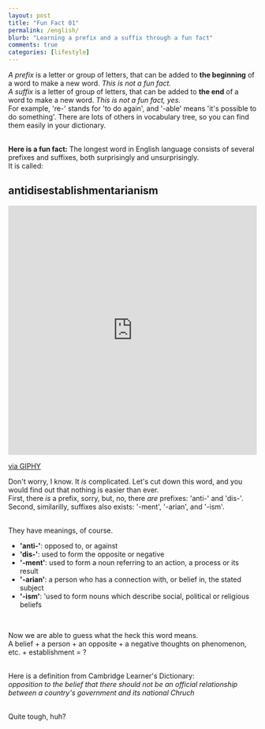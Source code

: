```yaml
---
layout: post
title: "Fun Fact 01"
permalink: /english/
blurb: "Learning a prefix and a suffix through a fun fact"
comments: true
categories: [lifestyle]
---
```

*A prefix* is a letter or group of letters, that can be added to __the beginning__ of a word to make a new word. *This is not a fun fact.*<br />
*A suffix* is a letter of group of letters, that can be added to __the end__ of a word to make a new word. *This is not a fun fact, yes.*<br />
For example, 're-' stands for 'to do again', and '-able' means 'it's possible to do something'. There are lots of others in vocabulary tree, so you can find them easily in your dictionary.<br /><br />

__Here is a fun fact:__ The longest word in English language consists of several prefixes and suffixes, both surprisingly and unsurprisingly.<br />
It is called:
## antidisestablishmentarianism

<div style="width:100%;height:0;padding-bottom:100%;position:relative;"><iframe src="https://giphy.com/embed/wPE3PC7Qoo2wnDon5E" width="100%" height="100%" style="position:absolute" frameBorder="0" class="giphy-embed" allowFullScreen></iframe></div><p><a href="https://giphy.com/gifs/disneychannelofficial-disney-channel-disneychannel-bunkd-wPE3PC7Qoo2wnDon5E">via GIPHY</a></p>

Don't worry, I know. It *is* complicated. Let's cut down this word, and you would find out that nothing is easier than ever.<br />
First, there *is* a prefix, sorry, but, no, there *are* prefixes: 'anti-' and 'dis-'.<br />
Second, similarilly, suffixes also exists: '-ment', '-arian', and '-ism'.<br /><br />

They have meanings, of course.<br />
  + __'anti-'__: opposed to, or against
  + __'dis-'__: used to form the opposite or negative
  + __'-ment'__: used to form a noun referring to an action, a process or its result
  + __'-arian'__: a person who has a connection with, or belief in, the stated subject
  + __'-ism'__: 'used to form nouns which describe social, political or religious beliefs
<br />

Now we are able to guess what the heck this word means. <br />
A belief + a person + an opposite + a negative thoughts on phenomenon, etc. + establishment = ? <br /><br />

Here is a definition from Cambridge Learner's Dictionary: <br/>
*opposition to the belief that there should not be an official relationship between a country's government and its national Chruch* <br /><br />

Quite tough, huh?
